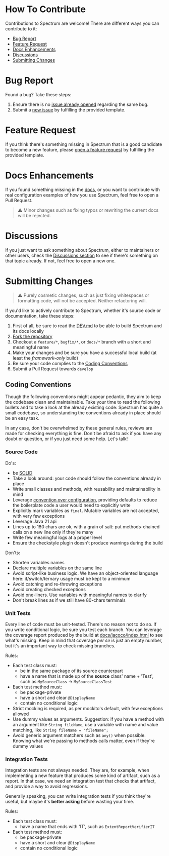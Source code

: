 # How To Contribute

Contributions to Spectrum are welcome! There are different ways you can contribute to it:
* [Bug Report](#bug-report)
* [Feature Request](#feature-request)
* [Docs Enhancements](#docs-enhancements)
* [Discussions](#discussions)
* [Submitting Changes](#submitting-changes)

# Bug Report

Found a bug? Take these steps:
1. Ensure there is no [issue already opened](https://github.com/giulong/spectrum/issues) regarding the same bug.
2. Submit a [new issue](https://github.com/giulong/spectrum/issues/new?assignees=giulong&labels=&projects=&template=bug_report.md&title=%5BBUG%5D+%3CProvide+a+short+title%3E)
   by fulfilling the provided template.

# Feature Request

If you think there's something missing in Spectrum that is a good candidate to become a new feature, please
[open a feature request](https://github.com/giulong/spectrum/issues/new?assignees=giulong&labels=&projects=&template=feature-request.md&title=%5BRFE%5D+%3CProvide+a+short+title%3E)
by fulfilling the provided template.

# Docs Enhancements

If you found something missing in the [docs](https://giulong.github.io/spectrum/#spectrum),
or you want to contribute with real configuration examples of how you use Spectrum, feel free to open a Pull Request.

> ⚠️ Minor changes such as fixing typos or rewriting the current docs will be rejected.

# Discussions

If you just want to ask something about Spectrum, either to maintainers or other users, check the
[Discussions section](https://github.com/giulong/spectrum/discussions)
to see if there's something on that topic already. If not, feel free to open a new one.

# Submitting Changes

> ⚠️ Purely cosmetic changes, such as just fixing whitespaces or formatting code, will not be accepted.
> Neither refactoring will.

If you'd like to actively contribute to Spectrum, whether it's source code or documentation, take these steps:

1. First of all, be sure to read the [DEV.md](DEV.md) to be able to build Spectrum and its docs locally
2. [Fork the repository](https://docs.github.com/en/pull-requests/collaborating-with-pull-requests/working-with-forks/fork-a-repo)
3. Checkout a `feature/*`, `bugfix/*`, or `docs/*` branch with a short and meaningful name
4. Make your changes and be sure you have a successful local build (at least the _framework-only_ build)
5. Be sure your code complies to the [Coding Conventions](#coding-conventions)
6. Submit a Pull Request towards `develop`

## Coding Conventions

Though the following conventions might appear pedantic, they aim to keep the codebase clean and maintainable.
Take your time to read the following bullets and to take a look at the already existing code:
Spectrum has quite a small codebase, so understanding the conventions already in place should be an easy task.

In any case, don't be overwhelmed by these general rules, reviews are made for checking everything is fine.
Don't be afraid to ask if you have any doubt or question, or if you just need some help. Let's talk!

### Source Code

Do's:

* be [SOLID](https://en.wikipedia.org/wiki/SOLID)
* Take a look around: your code should follow the conventions already in place
* Write small classes and methods, with reusability and maintainability in mind
* Leverage [convention over configuration](https://en.wikipedia.org/wiki/Convention_over_configuration), providing defaults to reduce the boilerplate code a user would need to explicitly write
* Explicitly mark variables as `final`. Mutable variables are not accepted, with very few exceptions
* Leverage Java 21 api
* Lines up to 180 chars are ok, with a grain of salt: put methods-chained calls on a new line only if they're many
* Write few meaningful logs at a proper level
* Ensure the checkstyle plugin doesn't produce warnings during the build

Don'ts:

* Shorten variables names
* Declare multiple variables on the same line
* Avoid script-like business logic. We have an object-oriented language here: if/switch/ternary usage must be kept to a minimum
* Avoid catching and re-throwing exceptions
* Avoid creating checked exceptions
* Avoid one-liners. Use variables with meaningful names to clarify
* Don't break lines as if we still have 80-chars terminals

### Unit Tests

Every line of code must be unit-tested. There's no reason not to do so.
If you write conditional logic, be sure you test each branch.
You can leverage the coverage report produced by the build at [docs/jacoco/index.html](docs/jacoco/index.html)
to see what's missing. Keep in mind that coverage _per se_ is just an empty number, but it's an important way to check missing branches.

Rules:

* Each test class must:
  * be in the same package of its source counterpart
  * have a name that is made up of the **source** class' name + 'Test', such as `MySourceClass` &rarr; `MySourceClassTest`
* Each test method must:
  * be package-private
  * have a short and clear `@DisplayName`
  * contain no conditional logic
* Strict mocking is required, as per mockito's default, with few exceptions allowed
* Use dummy values as arguments. Suggestion: if you have a method with an argument like `String fileName`, use a variable with name and value matching, 
like `String fileName = "fileName";`
* Avoid generic argument matchers such as `any()` when possible. Knowing what we're passing to methods calls matter, even if they're dummy values

### Integration Tests

Integration tests are not always needed. They are, for example, when implementing a new feature that produces some kind of artifact, such as a report.
In that case, we need an integration test that checks that artifact, and provide a way to avoid regressions.

Generally speaking, you can write integration tests if you think they're useful, but maybe it's **better asking** before wasting your time.

Rules:

* Each test class must:
  * have a name that ends with 'IT', such as `ExtentReportVerifierIT`
* Each test method must:
  * be package-private
  * have a short and clear `@DisplayName`
  * contain no conditional logic
